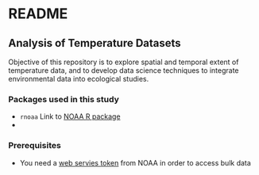 README
================

Analysis of Temperature Datasets
--------------------------------

Objective of this repository is to explore spatial and temporal extent of temperature data, and to develop data science techniques to integrate environmental data into ecological studies.

### Packages used in this study

-   `rnoaa` Link to [NOAA R package](https://ropensci.org/blog/2014/03/13/rnoaa/)
-   

### Prerequisites

-   You need a [web servies token](https://www.ncdc.noaa.gov/cdo-web/token) from NOAA in order to access bulk data
